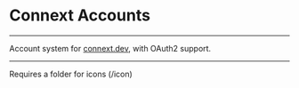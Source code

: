 # Connext Accounts

---

Account system for [connext.dev](https://connext.dev), with OAuth2 support.

---

Requires a folder for icons (/icon)
